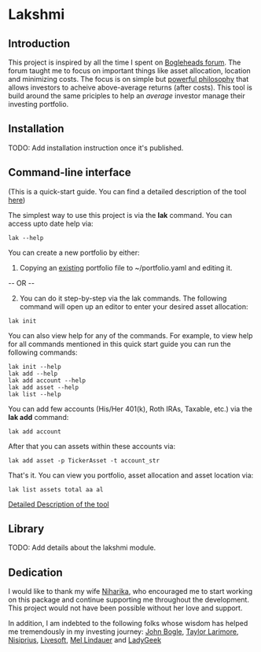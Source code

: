 # Lakshmi

## Introduction
This project is inspired by all the time I spent on
[Bogleheads forum](bogleheads.org). The forum taught me to focus on important
things like asset allocation, location and minimizing costs. The focus is on
simple but [powerful philosophy](https://www.bogleheads.org/wiki/Bogleheads%C2%AE_investment_philosophy)
that allows investors to acheive above-average
returns (after costs). This tool is build around the same priciples to help
an _average_ investor manage their investing portfolio.

## Installation

TODO: Add installation instruction once it's published.

## Command-line interface

(This is a quick-start guide. You can find a detailed description of
the tool [here](add_link))

The simplest way to use this project is via the **lak** command. You can
access upto date help via:

```
lak --help
```

You can create a new portfolio by either:
1. Copying an [existing](TODO) portfolio file to ~/portfolio.yaml and editing
it.

-- OR --

2. You can do it step-by-step via the lak commands. The following command will
open up an editor to enter your desired asset allocation:
```
lak init
```

You can also view help for any of the commands. For example, to view help for
all commands mentioned in this quick start guide you can run the following
commands:
```
lak init --help
lak add --help
lak add account --help
lak add asset --help
lak list --help
```

You can add few accounts (His/Her 401(k), Roth IRAs, Taxable, etc.) via
the **lak add** command:
```
lak add account
```
After that you can assets within these accounts via:
```
lak add asset -p TickerAsset -t account_str 
```

That's it. You can view you portfolio, asset allocation and asset location via:
```
lak list assets total aa al
```

[Detailed Description of the tool](todo)

## Library

TODO: Add details about the lakshmi module.

## Dedication

I would like to thank my wife [Niharika](http://niharika.org), who encouraged me to
start working on this package and continue supporting me throughout the development.
This project would not have been possible without her love and support.

In addition, I am indebted to the following folks whose wisdom has helped me
tremendously in my investing journey:
[John Bogle](https://en.wikipedia.org/wiki/John_C._Bogle),
[Taylor Larimore](https://www.bogleheads.org/wiki/Taylor_Larimore),
[Nisiprius](https://www.bogleheads.org/forum/viewtopic.php?t=242756),
[Livesoft](https://www.bogleheads.org/forum/viewtopic.php?t=237269),
[Mel Lindauer](https://www.bogleheads.org/wiki/Mel_Lindauer) and
[LadyGeek](https://www.bogleheads.org/blog/2018/12/04/interview-with-ladygeek-bogleheads-site-administrator/)

